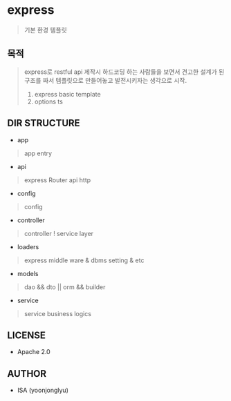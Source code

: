 # express
> 기본 환경 템플릿

## 목적
> express로 restful api 제작시 하드코딩 하는 사람들을 보면서 견고한 설계가 된 구조를 짜서 템플릿으로 만들어놓고 발전시키자는 생각으로 시작.
>1. express basic template
>2. options ts

## DIR STRUCTURE
- app
> app entry
- api
> express Router api http
- config
> config 
- controller
> controller ! service layer
- loaders
> express middle ware & dbms setting & etc
- models
> dao && dto || orm && builder
- service
> service  business logics

## LICENSE
- Apache 2.0

## AUTHOR
- ISA (yoonjonglyu)